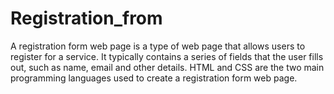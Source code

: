 # Registration_from
A registration form web page is a type of web page that allows users to register for a service. It typically contains a series of fields that the user fills out, such as name, email and other details. HTML and CSS are the two main programming languages used to create a registration form web page.
